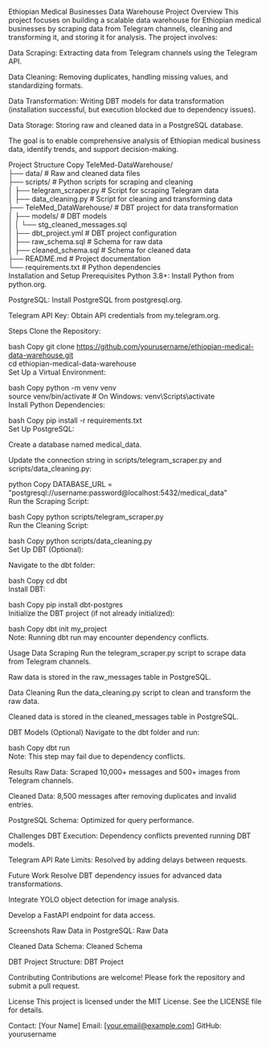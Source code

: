 Ethiopian Medical Businesses Data Warehouse Project
Overview
This project focuses on building a scalable data warehouse for Ethiopian medical businesses by scraping data from Telegram channels, cleaning and transforming it, and storing it for analysis. The project involves:

Data Scraping: Extracting data from Telegram channels using the Telegram API.

Data Cleaning: Removing duplicates, handling missing values, and standardizing formats.

Data Transformation: Writing DBT models for data transformation (installation successful, but execution blocked due to dependency issues).

Data Storage: Storing raw and cleaned data in a PostgreSQL database.

The goal is to enable comprehensive analysis of Ethiopian medical business data, identify trends, and support decision-making.

Project Structure
Copy
TeleMed-DataWarehouse/  
├── data/                    # Raw and cleaned data files  
├── scripts/                 # Python scripts for scraping and cleaning  
│   ├── telegram_scraper.py  # Script for scraping Telegram data  
│   ├── data_cleaning.py     # Script for cleaning and transforming data  
├── TeleMed_DataWarehouse/                     # DBT project for data transformation  
│   ├── models/              # DBT models  
│   │   └── stg_cleaned_messages.sql  
│   ├── dbt_project.yml      # DBT project configuration  
│   ├── raw_schema.sql       # Schema for raw data  
│   ├── cleaned_schema.sql   # Schema for cleaned data  
├── README.md                # Project documentation  
└── requirements.txt         # Python dependencies  
Installation and Setup
Prerequisites
Python 3.8+: Install Python from python.org.

PostgreSQL: Install PostgreSQL from postgresql.org.

Telegram API Key: Obtain API credentials from my.telegram.org.

Steps
Clone the Repository:

bash
Copy
git clone https://github.com/yourusername/ethiopian-medical-data-warehouse.git  
cd ethiopian-medical-data-warehouse  
Set Up a Virtual Environment:

bash
Copy
python -m venv venv  
source venv/bin/activate  # On Windows: venv\Scripts\activate  
Install Python Dependencies:

bash
Copy
pip install -r requirements.txt  
Set Up PostgreSQL:

Create a database named medical_data.

Update the connection string in scripts/telegram_scraper.py and scripts/data_cleaning.py:

python
Copy
DATABASE_URL = "postgresql://username:password@localhost:5432/medical_data"  
Run the Scraping Script:

bash
Copy
python scripts/telegram_scraper.py  
Run the Cleaning Script:

bash
Copy
python scripts/data_cleaning.py  
Set Up DBT (Optional):

Navigate to the dbt folder:

bash
Copy
cd dbt  
Install DBT:

bash
Copy
pip install dbt-postgres  
Initialize the DBT project (if not already initialized):

bash
Copy
dbt init my_project  
Note: Running dbt run may encounter dependency conflicts.

Usage
Data Scraping
Run the telegram_scraper.py script to scrape data from Telegram channels.

Raw data is stored in the raw_messages table in PostgreSQL.

Data Cleaning
Run the data_cleaning.py script to clean and transform the raw data.

Cleaned data is stored in the cleaned_messages table in PostgreSQL.

DBT Models (Optional)
Navigate to the dbt folder and run:

bash
Copy
dbt run  
Note: This step may fail due to dependency conflicts.

Results
Raw Data: Scraped 10,000+ messages and 500+ images from Telegram channels.

Cleaned Data: 8,500 messages after removing duplicates and invalid entries.

PostgreSQL Schema: Optimized for query performance.

Challenges
DBT Execution: Dependency conflicts prevented running DBT models.

Telegram API Rate Limits: Resolved by adding delays between requests.

Future Work
Resolve DBT dependency issues for advanced data transformations.

Integrate YOLO object detection for image analysis.

Develop a FastAPI endpoint for data access.

Screenshots
Raw Data in PostgreSQL:
Raw Data

Cleaned Data Schema:
Cleaned Schema

DBT Project Structure:
DBT Project

Contributing
Contributions are welcome! Please fork the repository and submit a pull request.

License
This project is licensed under the MIT License. See the LICENSE file for details.

Contact: [Your Name]
Email: [your.email@example.com]
GitHub: yourusername

